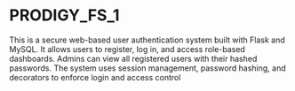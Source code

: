 # PRODIGY_FS_1
This is a secure web-based user authentication system built with Flask and MySQL. It allows users to register, log in, and access role-based dashboards. Admins can view all registered users with their hashed passwords. The system uses session management, password hashing, and decorators to enforce login and access control
